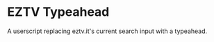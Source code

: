 EZTV Typeahead
==============

A userscript replacing eztv.it's current search input with a typeahead.
